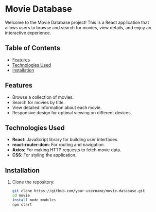 # Movie Database

Welcome to the Movie Database project! This is a React application that allows users to browse and search for movies, view details, and enjoy an interactive experience.

## Table of Contents

- [Features](#features)
- [Technologies Used](#technologies-used)
- [Installation](#installation)
  

## Features

- Browse a collection of movies.
- Search for movies by title.
- View detailed information about each movie.
- Responsive design for optimal viewing on different devices.

## Technologies Used

- **React**: JavaScript library for building user interfaces.
- **react-router-dom**: For routing and navigation.
- **Axios**: For making HTTP requests to fetch movie data.
- **CSS**: For styling the application.

## Installation

1. Clone the repository:
   ```bash
   git clone https://github.com/your-username/movie-database.git
   cd movie
   install node modules
   npm start
